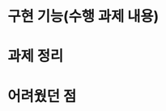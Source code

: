 # 구현 기능(수행 과제 내용)

<!--구현한 과제의 요구사항을 정리합니다.-->

# 과제 정리

<!--과제 및 세션에 대한 내용을 요약합니다.-->
<!-- 기술블로그, 노션 링크(웹에서 공유 및 게스트 열람 가능하게 권한 변경)를 첨부하셔도 괜찮습니다.-->

# 어려웠던 점

<!--생략 가능 -->
